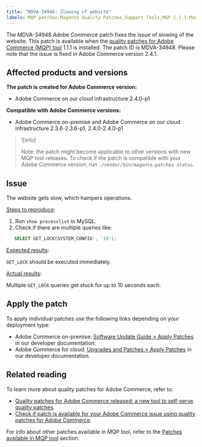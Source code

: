```yaml
---
title: "MDVA-34948: Slowing of website"
labels: MQP patches,Magento Quality Patches,Support Tools,MQP 1.1.1,Magento Commerce,Magento Commerce Cloud,Adobe Commerce,on-premise,cloud infrastructure,2.4.1,2.4.0-p1,2.3.6,2.3.6-p1
---
```

The MDVA-34948 Adobe Commerce patch fixes the issue of slowing of the website. This patch is available when the [quality patches for Adobe Commerce (MQP) tool](https://support.magento.com/hc/en-us/articles/360047139492) 1.1.1 is installed. The patch ID is MDVA-34948. Please note that the issue is fixed in Adobe Commerce version 2.4.1.

## Affected products and versions

**The patch is created for Adobe Commerce version:**

* Adobe Commerce on our cloud infrastructure 2.4.0-p1

**Compatible with Adobe Commerce versions:**

* Adobe Commerce on-premise and Adobe Commerce on our cloud infrastructure 2.3.6-2.3.6-p1, 2.4.0-2.4.0-p1

>![info]
>
>Note: the patch might become applicable to other versions with new MQP tool releases. To check if the patch is compatible with your Adobe Commerce version, run `./vendor/bin/magento-patches status`.

## Issue

The website gets slow, which hampers operations.

<ins>Steps to reproduce</ins>:

1. Run `show processlist` in MySQL.
1. Check if there are multiple queries like:

```sql
   SELECT GET_LOCK(SYSTEM_CONFIG', '10');
```

<ins>Expected results</ins>:

`GET_LOCK` should be executed immediately.

<ins>Actual results</ins>:

Multiple `GET_LOCK` queries get stuck for up to 10 seconds each.

## Apply the patch

To apply individual patches use the following links depending on your deployment type:

* Adobe Commerce on-premise: [Software Update Guide > Apply Patches](https://devdocs.magento.com/guides/v2.4/comp-mgr/patching/mqp.html) in our developer documentation.
* Adobe Commerce for cloud: [Upgrades and Patches > Apply Patches](https://devdocs.magento.com/cloud/project/project-patch.html) in our developer documentation.

## Related reading

To learn more about quality patches for Adobe Commerce, refer to:

* [Quality patches for Adobe Commerce released: a new tool to self-serve quality patches](https://support.magento.com/hc/en-us/articles/360047139492).
* [Check if patch is available for your Adobe Commerce issue using quality patches for Adobe Commerce](https://support.magento.com/hc/en-us/articles/360047125252).

For info about other patches available in MQP tool, refer to the [Patches available in MQP tool](https://support.magento.com/hc/en-us/sections/360010506631-Patches-available-in-MQP-tool-) section.
